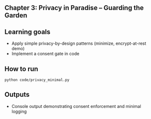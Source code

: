 Chapter 3: Privacy in Paradise – Guarding the Garden
----------------------------------------------------

Learning goals
--------------
- Apply simple privacy-by-design patterns (minimize, encrypt-at-rest demo)
- Implement a consent gate in code

How to run
----------

```
python code/privacy_minimal.py
```

Outputs
-------
- Console output demonstrating consent enforcement and minimal logging


